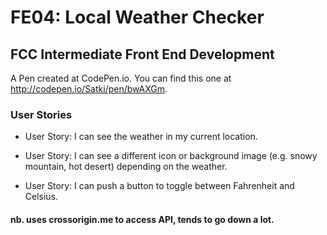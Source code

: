 # FE04: Local Weather Checker

## FCC Intermediate Front End Development 

A Pen created at CodePen.io. You can find this one at http://codepen.io/Satki/pen/bwAXGm.

### User Stories
 
- User Story: I can see the weather in my current location.

- User Story: I can see a different icon or background image (e.g. snowy mountain, hot desert) depending on the weather.

- User Story: I can push a button to toggle between Fahrenheit and Celsius.

#### nb. uses crossorigin.me to access API, tends to go down a lot.
